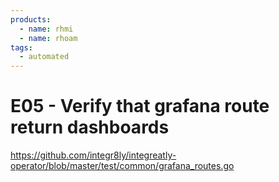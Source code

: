 ```yaml
---
products:
  - name: rhmi
  - name: rhoam
tags:
  - automated
---
```


# E05 - Verify that grafana route return dashboards

https://github.com/integr8ly/integreatly-operator/blob/master/test/common/grafana_routes.go
